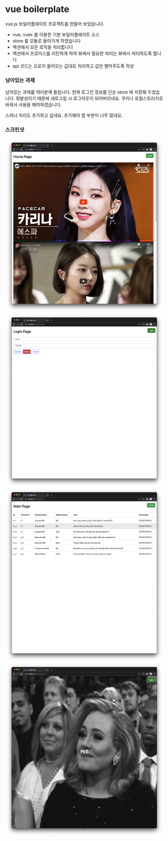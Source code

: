 # vue boilerplate

vue.js 보일러플레이트 프로젝트를 만들어 보았습니다. 

- vue, vuex 를 이용한 기본 보일러플레이트 소스
- store 를 모듈로 돌아가게 하였습니다
- 액션에서 모든 로직을 처리합니다
- 액션에서 프로미스를 리턴하게 하여 뷰에서 필요한 처리는 뷰에서 처리하도록 합니다
- api 코드는 오로지 들어오는 값대로 처리하고 값만 뱉어주도록 작성

### 남아있는 과제

남아있는 과제를 여러분께 돌립니다. 현재 로그인 정보를 단순 store 에 저장해 두었습니다. 휘발성이기 때문에 새로고침 시 로그아웃이 되어버리네요. 쿠키나 로컬스토리지로 바꿔서 사용을 해야하겠습니다.

스피너 처리도 추가하고 싶네요. 추가해야 할 부분이 너무 많네요.  


### 스크린샷
![1](./public/1.png)
![1](./public/2.png)
![1](./public/3.png)
![1](./public/4.png)
